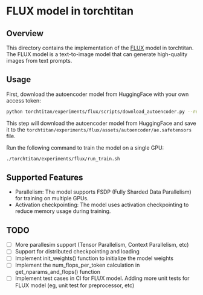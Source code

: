 # FLUX model in torchtitan

## Overview
This directory contains the implementation of the [FLUX](https://github.com/black-forest-labs/flux/tree/main) model in torchtitan. The FLUX model is a text-to-image model that can generate high-quality images from text prompts.

## Usage
First, download the autoencoder model from HuggingFace with your own access token:
```bash
python torchtitan/experiments/flux/scripts/download_autoencoder.py --repo_id black-forest-labs/FLUX.1-dev --ae_path ae.safetensors --hf_token <your_access_token>
```

This step will download the autoencoder model from HuggingFace and save it to the `torchtitan/experiments/flux/assets/autoencoder/ae.safetensors` file.

Run the following command to train the model on a single GPU:
```bash
./torchtitan/experiments/flux/run_train.sh

```

## Supported Features
- Parallelism: The model supports FSDP (Fully Sharded Data Parallelism) for training on multiple GPUs.
- Activation checkpointing: The model uses activation checkpointing to reduce memory usage during training.


## TODO
- [ ] More parallesim support (Tensor Parallelism, Context Parallelism, etc)
- [ ] Support for distributed checkpointing and loading
- [ ] Implement init_weights() function to initialize the model weights
- [ ] Implement the num_flops_per_token calculation in get_nparams_and_flops() function
- [ ] Implement test cases in CI for FLUX model. Adding more unit tests for FLUX model (eg, unit test for preprocessor, etc)
